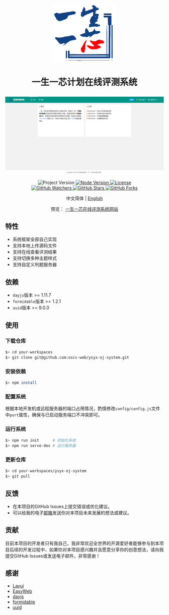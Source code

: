 <p align="center">
    <img alt="Logo" src="https://github.com/oscc-web/ysyx-website-resources/blob/main/images/logo/logo.png" width="200">
</p>

<h1>
    <p align="center">一生一芯计划在线评测系统</p>
</h1>

![screenshot](./docs/screenshot.png)

<p align="center">
    <a title="Project Version">
        <img alt="Project Version" src="https://img.shields.io/badge/version-1.0.0-brightgreen" />
    </a>
    <a title="Node Version" target="_blank" href="https://nodejs.org">
        <img alt="Node Version" src="https://img.shields.io/badge/Node-%3E%3D16.19.1-blue" />
    </a>
    <a title="License" target="_blank" href="https://github.com/oscc-web/ysyx-oj-system/blob/master/LICENSE">
        <img alt="License" src="https://img.shields.io/github/license/oscc-web/ysyx-oj-system.svg" />
    </a>
    <br/>
    <a title="GitHub Watchers" target="_blank" href="https://github.com/oscc-web/ysyx-oj-system/watchers">
        <img alt="GitHub Watchers" src="https://img.shields.io/github/watchers/oscc-web/ysyx-oj-system.svg?label=Watchers&style=social" />
    </a>
    <a title="GitHub Stars" target="_blank" href="https://github.com/oscc-web/ysyx-oj-system/stargazers">
        <img alt="GitHub Stars" src="https://img.shields.io/github/stars/oscc-web/ysyx-oj-system.svg?label=Stars&style=social" />
    </a>
    <a title="GitHub Forks" target="_blank" href="https://github.com/oscc-web/ysyx-oj-system/network/members">
        <img alt="GitHub Forks" src="https://img.shields.io/github/forks/oscc-web/ysyx-oj-system.svg?label=Forks&style=social" />
    </a>
</p>

<p align="center">中文简体 | <a title="English" href="README.md">English</a></p>

<p align="center">
    <span>预览：</span>
    <a target="_blank" href="http://39.101.140.145:10140">一生一芯在线评测系统网站</a>
</p>

## 特性

- 系统框架全部自己实现
- 支持本地上传源码文件
- 支持在线查看评测结果
- 支持切换多种主题样式
- 支持自定义判题服务器

## 依赖

- `dayjs`版本 >= 1.11.7
- `formidable`版本 >= 1.2.1
- `uuid`版本 >= 9.0.0

## 使用

### 下载仓库

```sh
$> cd your-workspaces
$> git clone git@github.com:oscc-web/ysyx-oj-system.git
```

### 安装依赖

```sh
$> npm install
```

### 配置系统

根据本地开发机或远程服务器的端口占用情况，酌情修改`config/config.js`文件中`port`属性，确保与已启动服务端口不冲突即可。

### 运行系统

```sh
$> npm run init      # 初始化系统
$> npm run serve-dev # 运行服务器
```

### 更新仓库

```sh
$> cd your-workspaces/ysyx-oj-system
$> git pull
```

## 反馈

- 在本项目的GitHub Issues上提交错误或优化建议。
- 可以给我的电子[邮箱](mailto:oscc-web@126.com)发送你对本项目未来发展的想法或建议。

## 贡献

目前本项目的开发者只有我自己，我非常欢迎全世界的开源爱好者能够参与到本项目后续的开发过程中，如果你对本项目感兴趣并且愿意分享你的创意想法，请向我提交GitHub Issues或发送电子邮件，非常感谢！

## 感谢

- [Layui](https://layui.github.io)
- [EasyWeb](https://eleadmin.com)
- [dayjs](https://www.npmjs.com/package/dayjs)
- [formidable](https://www.npmjs.com/package/formidable)
- [uuid](https://www.npmjs.com/package/uuid)
